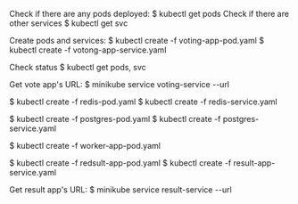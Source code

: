 Check if there are any pods deployed:
$ kubectl get pods
Check if there are other services
$ kubectl get svc

Create pods and services:
$ kubectl create -f voting-app-pod.yaml
$ kubectl create -f votong-app-service.yaml

Check status
$ kubectl get pods, svc

Get vote app's URL:
$ minikube service voting-service --url

$ kubectl create -f redis-pod.yaml
$ kubectl create -f redis-service.yaml

$ kubectl create -f postgres-pod.yaml
$ kubectl create -f postgres-service.yaml

$ kubectl create -f worker-app-pod.yaml

$ kubectl create -f redsult-app-pod.yaml
$ kubectl create -f result-app-service.yaml

Get result app's URL:
$ minikube service result-service --url
